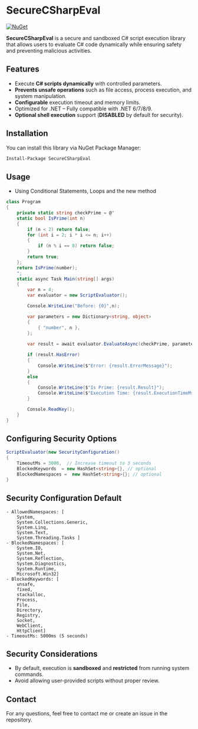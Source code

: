 # SecureCSharpEval

[![NuGet](https://img.shields.io/nuget/v/SecureCSharpEval.svg)](https://www.nuget.org/packages/SecureCSharpEval/)

**SecureCSharpEval**  is a secure and sandboxed C# script execution library that allows users to evaluate C# code dynamically while ensuring safety and preventing malicious activities.

## Features

- Execute **C# scripts dynamically** with controlled parameters.
- **Prevents unsafe operations** such as file access, process execution, and system manipulation.
- **Configurable** execution timeout and memory limits.
- Optimized for .NET – Fully compatible with .NET 6/7/8/9.
- **Optional shell execution** support (**DISABLED** by default for security).

## Installation

You can install this library via NuGet Package Manager:

```bash
Install-Package SecureCSharpEval
```

## Usage

- Using Conditional Statements, Loops and the new method

```csharp
class Program
{
    private static string checkPrime = @"
    static bool IsPrime(int n)
    {
        if (n < 2) return false;
        for (int i = 2; i * i <= n; i++)
        {
            if (n % i == 0) return false;
        }
        return true;
    };
    return IsPrime(number);
    ";
    static async Task Main(string[] args)
    {
        var n = 4;
        var evaluator = new ScriptEvaluator();

        Console.WriteLine("Before: {0}",n);

        var parameters = new Dictionary<string, object>
        {
            { "number", n },
        };
        
        var result = await evaluator.EvaluateAsync(checkPrime, parameters);

        if (result.HasError)
        {
            Console.WriteLine($"Error: {result.ErrorMessage}");
        }
        else
        {
            Console.WriteLine($"Is Prime: {result.Result}");
            Console.WriteLine($"Execution Time: {result.ExecutionTimeMs}ms");
        }

        Console.ReadKey();
    }
}
```

## Configuring Security Options

```csharp
ScriptEvaluator(new SecurityConfiguration()
{
    TimeoutMs = 3000,  // Increase timeout to 3 seconds
    BlockedKeywords  = new HashSet<string>{}, // optional
    BlockedNamespaces =  new HashSet<string>{}; // optional
}
```

## Security Configuration Default

```
- AllowedNamespaces: [
    System,
    System.Collections.Generic,
    System.Linq,
    System.Text,
    System.Threading.Tasks ]
- BlockedNamespaces: [
    System.IO,
    System.Net,
    System.Reflection,
    System.Diagnostics,
    System.Runtime,
    Microsoft.Win32]
- BlockedKeywords: [
    unsafe,
    fixed,
    stackalloc,
    Process,
    File,
    Directory,
    Registry,
    Socket,
    WebClient,
    HttpClient]
- TimeoutMs: 5000ms (5 seconds)
```

## Security Considerations
- By default, execution is **sandboxed** and **restricted** from running system commands.
- Avoid allowing user-provided scripts without proper review.

## Contact

For any questions, feel free to contact me or create an issue in the repository.
